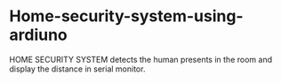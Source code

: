 # Home-security-system-using-ardiuno
HOME SECURITY SYSTEM detects the human presents in the room and display the distance in serial monitor.
